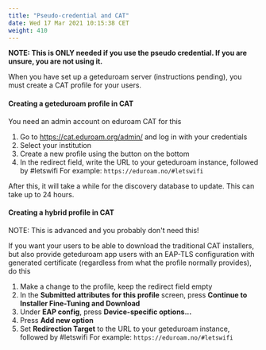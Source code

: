 ```yaml
---
title: "Pseudo-credential and CAT"
date: Wed 17 Mar 2021 10:15:38 CET
weight: 410
---
```


**NOTE: This is ONLY needed if you use the pseudo credential. If you are unsure, you are not using it.**

When you have set up a geteduroam server (instructions pending), you must create a CAT profile for your users.

#### Creating a geteduroam profile in CAT

You need an admin account on eduroam CAT for this

1. Go to https://cat.eduroam.org/admin/ and log in with your credentials
2. Select your institution
3. Create a new profile using the button on the bottom
4. In the redirect field, write the URL to your geteduroam instance, followed by #letswifi
   For example: `https://eduroam.no/#letswifi`

After this, it will take a while for the discovery database to update.
This can take up to 24 hours.


#### Creating a hybrid profile in CAT

NOTE: This is advanced and you probably don't need this!

If you want your users to be able to download the traditional CAT installers, but also provide geteduroam app users with an EAP-TLS configuration with generated certificate (regardless from what the profile normally provides), do this

1. Make a change to the profile, keep the redirect field empty
2. In the **Submitted attributes for this profile** screen, press **Continue to Installer Fine-Tuning and Download**
3. Under **EAP config**, press **Device-specific options...**
4. Press **Add new option**
5. Set **Redirection Target** to the URL to your geteduroam instance, followed by #letswifi
   For example: `https://eduroam.no/#letswifi`
